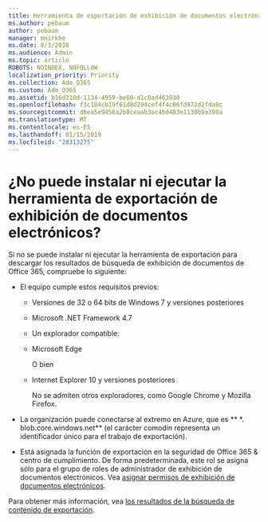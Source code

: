 ```yaml
---
title: Herramienta de exportación de exhibición de documentos electrónicos
ms.author: pebaum
author: pebaum
manager: mnirkhe
ms.date: 8/3/2018
ms.audience: Admin
ms.topic: article
ROBOTS: NOINDEX, NOFOLLOW
localization_priority: Priority
ms.collection: Adm_O365
ms.custom: Adm_O365
ms.assetid: b16d310d-1134-4959-be68-d1c0ad463930
ms.openlocfilehash: f3c184cb19f61d8d294cef4f4c06fd972d2fda8c
ms.sourcegitcommit: d6ea5e9458a2b8ceaab3ac4bd483e1130b9a398a
ms.translationtype: MT
ms.contentlocale: es-ES
ms.lasthandoff: 01/15/2019
ms.locfileid: "28313275"
---
```

# <a name="cant-install-or-run-the-ediscovery-export-tool"></a>¿No puede instalar ni ejecutar la herramienta de exportación de exhibición de documentos electrónicos?

Si no se puede instalar ni ejecutar la herramienta de exportación para descargar los resultados de búsqueda de exhibición de documentos de Office 365, compruebe lo siguiente:
  
- El equipo cumple estos requisitos previos:
    
  - Versiones de 32 o 64 bits de Windows 7 y versiones posteriores
    
  - Microsoft .NET Framework 4.7
    
  - Un explorador compatible:
    
  - Microsoft Edge
    
    O bien
    
  - Internet Explorer 10 y versiones posteriores
    
    No se admiten otros exploradores, como Google Chrome y Mozilla Firefox.
    
- La organización puede conectarse al extremo en Azure, que es ** \*. blob.core.windows.net** (el carácter comodín representa un identificador único para el trabajo de exportación). 
    
- Está asignada la función de exportación en la seguridad de Office 365 &amp; centro de cumplimiento. De forma predeterminada, este rol se asigna sólo para el grupo de roles de administrador de exhibición de documentos electrónicos. Vea [asignar permisos de exhibición de documentos electrónicos](https://support.office.com/article/assign-ediscovery-permissions-in-the-office-365-security-compliance-center-5b9a067b-9d2e-4aa5-bb33-99d8c0d0b5d7#moreinfo).
    
Para obtener más información, vea [los resultados de la búsqueda de contenido de exportación](https://support.office.com/article/Export-Content-Search-results-from-the-Office-365-Security-Compliance-Center-ed48d448-3714-4c42-85f5-10f75f6a4278).
  

